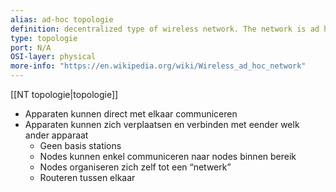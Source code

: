 ```yaml
---
alias: ad-hoc topologie
definition: decentralized type of wireless network. The network is ad hoc because it does not rely on a pre-existing infrastructure, such as routers or wireless access points
type: topologie
port: N/A
OSI-layer: physical
more-info: "https://en.wikipedia.org/wiki/Wireless_ad_hoc_network"
---
```

[[NT topologie|topologie]]

- Apparaten kunnen direct met elkaar communiceren
- Apparaten kunnen zich verplaatsen en verbinden met eender welk ander apparaat
	- Geen basis stations
	- Nodes kunnen enkel communiceren naar nodes binnen bereik
	- Nodes organiseren zich zelf tot een “netwerk”
	- Routeren tussen elkaar